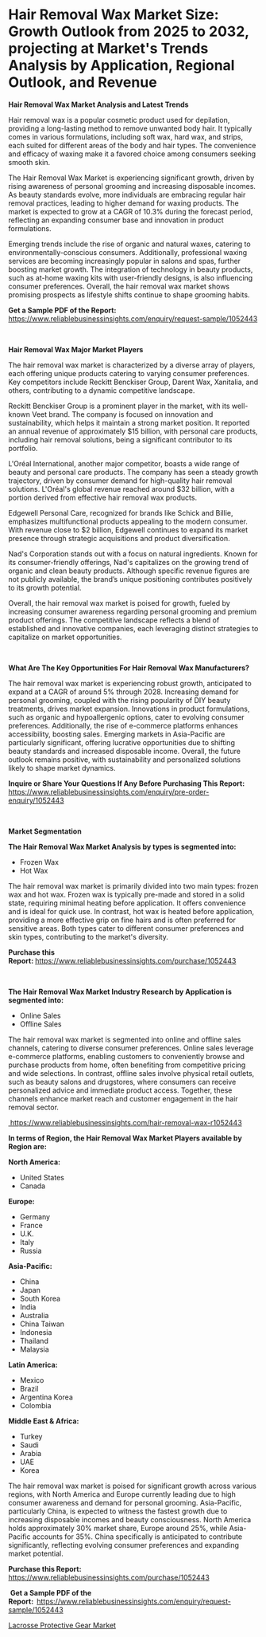 <p><h1>Hair Removal Wax Market Size: Growth Outlook from 2025 to 2032, projecting at Market's Trends Analysis by Application, Regional Outlook, and Revenue</h1></p><p><strong>Hair Removal Wax Market Analysis and Latest Trends</strong></p>
<p><p>Hair removal wax is a popular cosmetic product used for depilation, providing a long-lasting method to remove unwanted body hair. It typically comes in various formulations, including soft wax, hard wax, and strips, each suited for different areas of the body and hair types. The convenience and efficacy of waxing make it a favored choice among consumers seeking smooth skin.</p><p>The Hair Removal Wax Market is experiencing significant growth, driven by rising awareness of personal grooming and increasing disposable incomes. As beauty standards evolve, more individuals are embracing regular hair removal practices, leading to higher demand for waxing products. The market is expected to grow at a CAGR of 10.3% during the forecast period, reflecting an expanding consumer base and innovation in product formulations.</p><p>Emerging trends include the rise of organic and natural waxes, catering to environmentally-conscious consumers. Additionally, professional waxing services are becoming increasingly popular in salons and spas, further boosting market growth. The integration of technology in beauty products, such as at-home waxing kits with user-friendly designs, is also influencing consumer preferences. Overall, the hair removal wax market shows promising prospects as lifestyle shifts continue to shape grooming habits.</p></p>
<p><strong>Get a Sample PDF of the Report:&nbsp;</strong> <a href="https://www.reliablebusinessinsights.com/enquiry/request-sample/1052443?utm_campaign=3048&utm_medium=2&utm_source=Github&utm_content=ia&utm_term=05042025&utm_id=hair-removal-wax">https://www.reliablebusinessinsights.com/enquiry/request-sample/1052443</a></p>
<p>&nbsp;</p>
<p><strong>Hair Removal Wax Major Market Players</strong></p>
<p><p>The hair removal wax market is characterized by a diverse array of players, each offering unique products catering to varying consumer preferences. Key competitors include Reckitt Benckiser Group, Darent Wax, Xanitalia, and others, contributing to a dynamic competitive landscape.</p><p>Reckitt Benckiser Group is a prominent player in the market, with its well-known Veet brand. The company is focused on innovation and sustainability, which helps it maintain a strong market position. It reported an annual revenue of approximately $15 billion, with personal care products, including hair removal solutions, being a significant contributor to its portfolio.</p><p>L'Oréal International, another major competitor, boasts a wide range of beauty and personal care products. The company has seen a steady growth trajectory, driven by consumer demand for high-quality hair removal solutions. L'Oréal's global revenue reached around $32 billion, with a portion derived from effective hair removal wax products.</p><p>Edgewell Personal Care, recognized for brands like Schick and Billie, emphasizes multifunctional products appealing to the modern consumer. With revenue close to $2 billion, Edgewell continues to expand its market presence through strategic acquisitions and product diversification.</p><p>Nad's Corporation stands out with a focus on natural ingredients. Known for its consumer-friendly offerings, Nad's capitalizes on the growing trend of organic and clean beauty products. Although specific revenue figures are not publicly available, the brand’s unique positioning contributes positively to its growth potential.</p><p>Overall, the hair removal wax market is poised for growth, fueled by increasing consumer awareness regarding personal grooming and premium product offerings. The competitive landscape reflects a blend of established and innovative companies, each leveraging distinct strategies to capitalize on market opportunities.</p></p>
<p>&nbsp;</p>
<p><strong>What Are The Key Opportunities For Hair Removal Wax Manufacturers?</strong></p>
<p><p>The hair removal wax market is experiencing robust growth, anticipated to expand at a CAGR of around 5% through 2028. Increasing demand for personal grooming, coupled with the rising popularity of DIY beauty treatments, drives market expansion. Innovations in product formulations, such as organic and hypoallergenic options, cater to evolving consumer preferences. Additionally, the rise of e-commerce platforms enhances accessibility, boosting sales. Emerging markets in Asia-Pacific are particularly significant, offering lucrative opportunities due to shifting beauty standards and increased disposable income. Overall, the future outlook remains positive, with sustainability and personalized solutions likely to shape market dynamics.</p></p>
<p><strong>Inquire or Share Your Questions If Any Before Purchasing This Report:</strong> <a href="https://www.reliablebusinessinsights.com/enquiry/pre-order-enquiry/1052443?utm_campaign=3048&utm_medium=2&utm_source=Github&utm_content=ia&utm_term=05042025&utm_id=hair-removal-wax">https://www.reliablebusinessinsights.com/enquiry/pre-order-enquiry/1052443</a></p>
<p>&nbsp;</p>
<p><strong>Market Segmentation</strong></p>
<p><strong>The Hair Removal Wax Market Analysis by types is segmented into:</strong></p>
<p><ul><li>Frozen Wax</li><li>Hot Wax</li></ul></p>
<p><p>The hair removal wax market is primarily divided into two main types: frozen wax and hot wax. Frozen wax is typically pre-made and stored in a solid state, requiring minimal heating before application. It offers convenience and is ideal for quick use. In contrast, hot wax is heated before application, providing a more effective grip on fine hairs and is often preferred for sensitive areas. Both types cater to different consumer preferences and skin types, contributing to the market's diversity.</p></p>
<p><strong>Purchase this Report:&nbsp;</strong><a href="https://www.reliablebusinessinsights.com/purchase/1052443?utm_campaign=3048&utm_medium=2&utm_source=Github&utm_content=ia&utm_term=05042025&utm_id=hair-removal-wax">https://www.reliablebusinessinsights.com/purchase/1052443</a></p>
<p>&nbsp;</p>
<p><strong>The Hair Removal Wax Market Industry Research by Application is segmented into:</strong></p>
<p><ul><li>Online Sales</li><li>Offline Sales</li></ul></p>
<p><p>The hair removal wax market is segmented into online and offline sales channels, catering to diverse consumer preferences. Online sales leverage e-commerce platforms, enabling customers to conveniently browse and purchase products from home, often benefiting from competitive pricing and wide selections. In contrast, offline sales involve physical retail outlets, such as beauty salons and drugstores, where consumers can receive personalized advice and immediate product access. Together, these channels enhance market reach and customer engagement in the hair removal sector.</p></p>
<p><a href="https://www.reliablebusinessinsights.com/hair-removal-wax-r1052443?utm_campaign=3048&utm_medium=2&utm_source=Github&utm_content=ia&utm_term=05042025&utm_id=hair-removal-wax">&nbsp;https://www.reliablebusinessinsights.com/hair-removal-wax-r1052443</a></p>
<p><strong>In terms of Region, the Hair Removal Wax Market Players available by Region are:</strong></p>
<p>
    <p> <strong> North America: </strong>
        <ul>
            <li>United States</li>
            <li>Canada</li>
        </ul>
        </p> 
    <p> <strong> Europe: </strong>
        <ul>
            <li>Germany</li>
            <li>France</li>
            <li>U.K.</li>
            <li>Italy</li>
            <li>Russia</li>
        </ul>
        </p> 
    <p> <strong> Asia-Pacific: </strong>
        <ul>
            <li>China</li>
            <li>Japan</li>
            <li>South Korea</li>
            <li>India</li>
            <li>Australia</li>
            <li>China Taiwan</li>
            <li>Indonesia</li>
            <li>Thailand</li>
            <li>Malaysia</li>
        </ul>
        </p> 
    <p> <strong> Latin America: </strong>
        <ul>
            <li>Mexico</li>
            <li>Brazil</li>
            <li>Argentina Korea</li>
            <li>Colombia</li>
        </ul>
        </p> 
    <p> <strong> Middle East & Africa: </strong>
        <ul>
            <li>Turkey</li>
            <li>Saudi</li>
            <li>Arabia</li>
            <li>UAE</li>
            <li>Korea</li>
        </ul>
    </p>
    </p>
<p><p>The hair removal wax market is poised for significant growth across various regions, with North America and Europe currently leading due to high consumer awareness and demand for personal grooming. Asia-Pacific, particularly China, is expected to witness the fastest growth due to increasing disposable incomes and beauty consciousness. North America holds approximately 30% market share, Europe around 25%, while Asia-Pacific accounts for 35%. China specifically is anticipated to contribute significantly, reflecting evolving consumer preferences and expanding market potential.</p></p>
<p><strong>Purchase this Report: </strong><a href="https://www.reliablebusinessinsights.com/purchase/1052443?utm_campaign=3048&utm_medium=2&utm_source=Github&utm_content=ia&utm_term=05042025&utm_id=hair-removal-wax">https://www.reliablebusinessinsights.com/purchase/1052443</a></p>
<p>&nbsp;<strong>Get a Sample PDF of the Report:&nbsp;&nbsp;</strong><a href="https://www.reliablebusinessinsights.com/enquiry/request-sample/1052443?utm_campaign=3048&utm_medium=2&utm_source=Github&utm_content=ia&utm_term=05042025&utm_id=hair-removal-wax">https://www.reliablebusinessinsights.com/enquiry/request-sample/1052443</a></p>
<p><strong></strong></p>
<p><p><a href="https://github.com/rrosasdaunas/Market-Research-Report-List-1/blob/main/lacrosse-protective-gear-market.md?utm_campaign=3048&utm_medium=2&utm_source=Github&utm_content=ia&utm_term=05042025&utm_id=hair-removal-wax">Lacrosse Protective Gear Market</a></p></p>